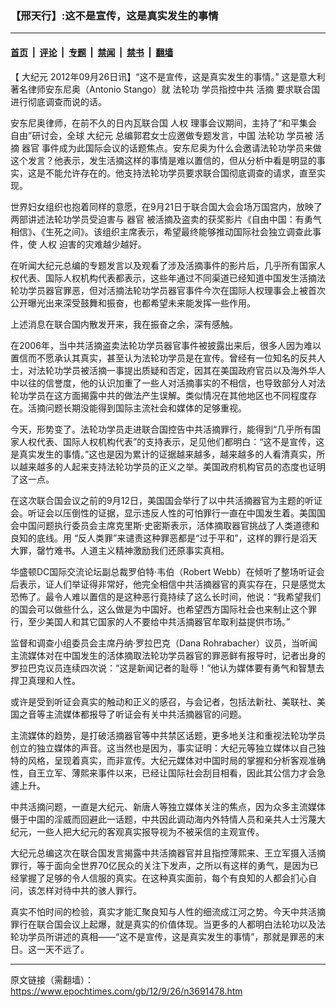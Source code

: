 ### 【邢天行】:这不是宣传，这是真实发生的事情

---

#### [首页](../../../..?n3691478) &nbsp;|&nbsp; [评论](../../../../../epoch-comment?n3691478) &nbsp;|&nbsp; [专题](../../../../../epoch-special?n3691478) &nbsp;|&nbsp; [禁闻](../../../../../epoch-news?n3691478) &nbsp;|&nbsp; [禁书](../../../../../books?n3691478) &nbsp;|&nbsp; [翻墙](https://github.com/gfw-breaker/nogfw/blob/master/README.md?n3691478)


<div class="post_content" id="artbody" itemprop="articleBody">
 <!-- article content begin -->
 <p>
  【
  <ok href="https://www.epochtimes.com/gb/tag/%E5%A4%A7%E7%BA%AA%E5%85%83.html">
   大纪元
  </ok>
  2012年09月26日讯】“这不是宣传，这是真实发生的事情。” 这是意大利著名律师安东尼奥（Antonio Stango）就
  <ok href="https://www.epochtimes.com/gb/tag/%E6%B3%95%E8%BD%AE%E5%8A%9F.html">
   法轮功
  </ok>
  学员指控中共
  <ok href="https://www.epochtimes.com/gb/tag/%E6%B4%BB%E6%91%98.html">
   活摘
  </ok>
  要求联合国进行彻底调查而说的话。
 </p>
 <p>
  安东尼奥律师，在前不久的日内瓦联合国
  <ok href="https://www.epochtimes.com/gb/tag/%E4%BA%BA%E6%9D%83.html">
   人权
  </ok>
  理事会议期间，主持了“和平集会自由”研讨会，全球
  <ok href="https://www.epochtimes.com/gb/tag/%E5%A4%A7%E7%BA%AA%E5%85%83.html">
   大纪元
  </ok>
  总编郭君女士应邀做专题发言，中国
  <ok href="https://www.epochtimes.com/gb/tag/%E6%B3%95%E8%BD%AE%E5%8A%9F.html">
   法轮功
  </ok>
  学员被
  <ok href="https://www.epochtimes.com/gb/tag/%E6%B4%BB%E6%91%98.html">
   活摘
  </ok>
  <ok href="https://www.epochtimes.com/gb/tag/%E5%99%A8%E5%AE%98.html">
   器官
  </ok>
  事件成为此国际会议的话题焦点。安东尼奥为什么会邀请法轮功学员来做这个发言？他表示，发生活摘这样的事情是难以置信的，但从分析中看是明显的事实，这是不能允许存在的。他支持法轮功学员要求联合国彻底调查的请求，直至实现。
 </p>
 <p>
  世界妇女组织也抱着同样的意愿，在9月21日于联合国大会会场万国宫内，放映了两部讲述法轮功学员受迫害与
  <ok href="https://www.epochtimes.com/gb/tag/%E5%99%A8%E5%AE%98.html">
   器官
  </ok>
  被活摘及盗卖的获奖影片《自由中国：有勇气相信》、《生死之间》。该组织主席表示，希望最终能够推动国际社会独立调查此事件，使
  <ok href="https://www.epochtimes.com/gb/tag/%E4%BA%BA%E6%9D%83.html">
   人权
  </ok>
  迫害的灾难越少越好。
 </p>
 <p>
  在听闻大纪元总编的专题发言以及观看了涉及活摘事件的影片后，几乎所有国家人权代表、国际人权机构代表都表示，这些年通过不同渠道已经知道中国发生活摘法轮功学员器官罪恶，但对活摘法轮功学员器官事件今次在国际人权理事会上被首次公开曝光出来深受鼓舞和振奋，也都希望未来能发挥一些作用。
 </p>
 <p>
  上述消息在联合国内散发开来，我在振奋之余，深有感触。
 </p>
 <p>
  在2006年，当中共活摘盗卖法轮功学员器官事件被披露出来后，很多人因为难以置信而不愿承认其真实，甚至认为法轮功学员是在宣传。曾经有一位知名的反共人士，对法轮功学员被活摘一事提出质疑和否定，因其在美国政府官员以及海外华人中以往的信誉度，他的认识加重了一些人对活摘事实的不相信，也导致部分人对法轮功学员在这方面揭露中共的做法产生误解。类似情况在其他地区也不同程度存在。活摘问题长期没能得到国际主流社会和媒体的足够重视。
 </p>
 <p>
  今天，形势变了。法轮功学员走进联合国控告中共活摘罪行，能得到“几乎所有国家人权代表、国际人权机构代表”的支持表示，足见他们都明白：“这不是宣传，这是真实发生的事情。”这也是因为累计的证据越来越多，越来越多的人看清真实，所以越来越多的人起来支持法轮功学员的正义之举。美国政府机构官员的态度也证明了这一点。
 </p>
 <p>
  在这次联合国会议之前的9月12日，美国国会举行了以中共活摘器官为主题的听证会。听证会以压倒性的证据，显示违反人性的可怕罪行一直在中国发生着。美国国会中国问题执行委员会主席克里斯‧史密斯表示，活体摘取器官挑战了人类道德和良知的底线。用 “反人类罪”来谴责这种罪恶都是“过于平和”，这样的罪行是滔天大罪，罄竹难书。人道主义精神激励我们还原事实真相。
 </p>
 <p>
  华盛顿DC国际交流论坛副总裁罗伯特‧韦伯（Robert Webb）在倾听了整场听证会后表示，证人们举证得非常好，他完全相信中共活摘器官的真实存在，只是感觉太恐怖了。最令人难以置信的是这种恶行竟持续了这么长时间，他说：“我希望我们的国会可以做些什么，这么做是为中国好。也希望西方国际社会也来制止这个罪行，至少美国人和其它国家的人不要给中共活摘器官牟取利益提供市场。”
 </p>
 <p>
  监督和调查小组委员会主席丹纳‧罗拉巴克（Dana Rohrabacher）议员，当听闻主流媒体对在中国发生的活体摘取法轮功学员器官的罪恶鲜有报导时，记者出身的罗拉巴克议员连续四次说：“这是新闻记者的耻辱！”他认为媒体要有勇气和智慧去捍卫真理和人性。
 </p>
 <p>
  或许是受到听证会真实的触动和正义的感召，与会记者，包括法新社、美联社、美国之音等主流媒体都报导了听证会有关中共活摘器官的问题。
 </p>
 <p>
  主流媒体的趋势，是打破活摘器官等中共禁区话题，更多地关注和重视法轮功学员创立的独立媒体的声音。这当然也是因为，事实证明：大纪元等独立媒体以自己独特的风格，呈现着真实，而非宣传。大纪元媒体对中国时局的掌握和分析客观准确性，自王立军、薄熙来事件以来，已经让国际社会刮目相看，因此其公信力才会急遽上升。
 </p>
 <p>
  中共活摘问题，一直是大纪元、新唐人等独立媒体关注的焦点，因为众多主流媒体慑于中国的淫威而回避此一话题，中共因此调动海内外特情人员和亲共人士污蔑大纪元，一些人把大纪元的客观真实报导视为不被采信的主观宣传。
 </p>
 <p>
  大纪元总编这次在联合国发言揭露中共活摘器官并且指控薄熙来、王立军摄入活摘罪行，等于面向全世界70亿民众的关注下发声，之所以有这样的勇气，是因为已经掌握了足够的令人信服的真实。在这种真实面前，每个有良知的人都会扪心自问，该怎样对待中共的骇人罪行。
 </p>
 <p>
  真实不怕时间的检验，真实才能汇聚良知与人性的细流成江河之势。今天中共活摘罪行在联合国会议上起爆，就是真实的价值体现。当更多的人都明白法轮功以及法轮功学员所讲述的真相——“这不是宣传，这是真实发生的事情”，那就是罪恶的末日。这一天不远了。
 </p>
 <!-- article content end -->
 <div id="below_article_ad">
 </div>
</div>


---

原文链接（需翻墙）：https://www.epochtimes.com/gb/12/9/26/n3691478.htm